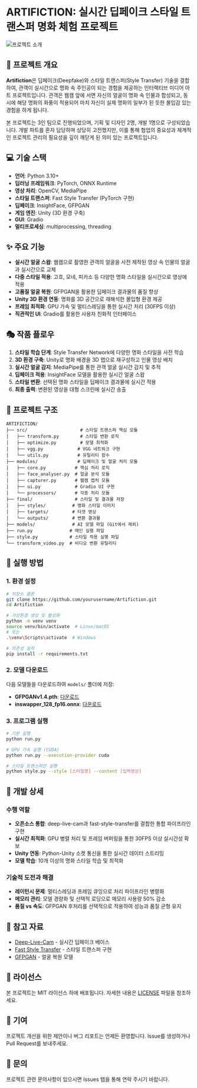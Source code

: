 # ARTIFICTION: 실시간 딥페이크 스타일 트랜스퍼 명화 체험 프로젝트

![프로젝트 소개](ARTIFICTION_소개.png)

## 🎨 프로젝트 개요
**Artifiction**은 딥페이크(Deepfake)와 스타일 트랜스퍼(Style Transfer) 기술을 결합하여, 관객이 실시간으로 명화 속 주인공이 되는 경험을 제공하는 인터랙티브 미디어 아트 프로젝트입니다. 관객은 웹캠 앞에 서면 자신의 얼굴이 명화 속 인물과 합성되고, 동시에 해당 명화의 화풍이 적용되어 마치 자신이 실제 명화의 일부가 된 듯한 몰입감 있는 경험을 하게 됩니다.

본 프로젝트는 3인 팀으로 진행되었으며, 기획 및 디자인 2명, 개발 1명으로 구성되었습니다. 개발 파트를 혼자 담당하며 상당히 고전했지만, 이를 통해 협업의 중요성과 체계적인 프로젝트 관리의 필요성을 깊이 깨닫게 된 의미 있는 프로젝트입니다.

## 💻 기술 스택
- **언어**: Python 3.10+
- **딥러닝 프레임워크**: PyTorch, ONNX Runtime
- **영상 처리**: OpenCV, MediaPipe
- **스타일 트랜스퍼**: Fast Style Transfer (PyTorch 구현)
- **딥페이크**: InsightFace, GFPGAN
- **게임 엔진**: Unity (3D 환경 구축)
- **GUI**: Gradio
- **멀티프로세싱**: multiprocessing, threading

## ✨ 주요 기능
- **실시간 얼굴 스왑**: 웹캠으로 촬영한 관객의 얼굴을 사전 제작된 영상 속 인물의 얼굴과 실시간으로 교체
- **다중 스타일 적용**: 고흐, 모네, 피카소 등 다양한 명화 스타일을 실시간으로 영상에 적용
- **고품질 얼굴 복원**: GFPGAN을 활용한 딥페이크 결과물의 품질 향상
- **Unity 3D 환경 연동**: 명화를 3D 공간으로 재해석한 몰입형 환경 제공
- **프레임 최적화**: GPU 가속 및 멀티스레딩을 통한 실시간 처리 (30FPS 이상)
- **직관적인 UI**: Gradio를 활용한 사용자 친화적 인터페이스

## 🎭 작품 플로우
1. **스타일 학습 단계**: Style Transfer Network에 다양한 명화 스타일을 사전 학습
2. **3D 환경 구축**: Unity로 명화 배경을 3D 맵으로 재구성하고 인물 영상 배치
3. **실시간 얼굴 감지**: MediaPipe를 통한 관객 얼굴 실시간 감지 및 추적
4. **딥페이크 적용**: InsightFace 모델을 활용한 실시간 얼굴 스왑
5. **스타일 변환**: 선택된 명화 스타일을 딥페이크 결과물에 실시간 적용
6. **최종 출력**: 변환된 영상을 대형 스크린에 실시간 송출

## 📂 프로젝트 구조
```
ARTIFICTION/
├── src/                    # 스타일 트랜스퍼 핵심 모듈
│   ├── transform.py        # 스타일 변환 로직
│   ├── optimize.py         # 모델 최적화
│   ├── vgg.py             # VGG 네트워크 구현
│   └── utils.py           # 유틸리티 함수
├── modules/               # 딥페이크 및 얼굴 처리 모듈
│   ├── core.py           # 핵심 처리 로직
│   ├── face_analyser.py  # 얼굴 분석 모듈
│   ├── capturer.py       # 웹캠 캡처 모듈
│   ├── ui.py             # Gradio UI 구현
│   └── processors/       # 각종 처리 모듈
├── final/                # 스타일 및 결과물 저장
│   ├── styles/          # 명화 스타일 이미지
│   ├── targets/         # 타겟 영상
│   └── outputs/         # 변환 결과물
├── models/              # AI 모델 파일 (Git에서 제외)
├── run.py              # 메인 실행 파일
├── style.py            # 스타일 적용 실행 파일
└── transform_video.py  # 비디오 변환 유틸리티
```

## 🚀 실행 방법

### 1. 환경 설정
```bash
# 저장소 클론
git clone https://github.com/yourusername/Artifiction.git
cd Artifiction

# 가상환경 생성 및 활성화
python -m venv venv
source venv/bin/activate  # Linux/macOS
# 또는
.\venv\Scripts\activate  # Windows

# 의존성 설치
pip install -r requirements.txt
```

### 2. 모델 다운로드
다음 모델들을 다운로드하여 `models/` 폴더에 저장:
- **GFPGANv1.4.pth**: [다운로드](https://github.com/TencentARC/GFPGAN/releases/download/v1.3.4/GFPGANv1.4.pth)
- **inswapper_128_fp16.onnx**: [다운로드](https://huggingface.co/hacksider/deep-live-cam/resolve/main/inswapper_128_fp16.onnx)

### 3. 프로그램 실행
```bash
# 기본 실행
python run.py

# GPU 가속 실행 (CUDA)
python run.py --execution-provider cuda

# 스타일 트랜스퍼만 실행
python style.py --style [스타일명] --content [입력영상]
```

## 🔧 개발 상세

### 수행 역할
- **오픈소스 통합**: deep-live-cam과 fast-style-transfer를 결합한 통합 파이프라인 구현
- **실시간 최적화**: GPU 병렬 처리 및 프레임 버퍼링을 통한 30FPS 이상 실시간성 확보
- **Unity 연동**: Python-Unity 소켓 통신을 통한 실시간 데이터 스트리밍
- **모델 학습**: 10개 이상의 명화 스타일 학습 및 최적화

### 기술적 도전과 해결
- **레이턴시 문제**: 멀티스레딩과 프레임 큐잉으로 처리 파이프라인 병렬화
- **메모리 관리**: 모델 경량화 및 선택적 로딩으로 메모리 사용량 50% 감소
- **품질 vs 속도**: GFPGAN 후처리를 선택적으로 적용하여 성능과 품질 균형 유지

## 📝 참고 자료
- [Deep-Live-Cam](https://github.com/hacksider/Deep-Live-Cam) - 실시간 딥페이크 베이스
- [Fast Style Transfer](https://github.com/pytorch/examples/tree/master/fast_neural_style) - 스타일 트랜스퍼 구현
- [GFPGAN](https://github.com/TencentARC/GFPGAN) - 얼굴 복원 모델

## 📄 라이선스
본 프로젝트는 MIT 라이선스 하에 배포됩니다. 자세한 내용은 [LICENSE](LICENSE) 파일을 참조하세요.

## 🤝 기여
프로젝트 개선을 위한 제안이나 버그 리포트는 언제든 환영합니다. Issue를 생성하거나 Pull Request를 보내주세요.

## 📧 문의
프로젝트 관련 문의사항이 있으시면 Issues 탭을 통해 연락 주시기 바랍니다.
